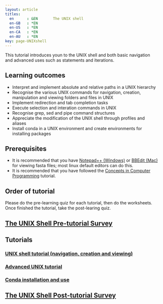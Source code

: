 ```yaml
---
layout: article
titles:
  en      : &EN       The UNIX shell
  en-GB   : *EN
  en-US   : *EN
  en-CA   : *EN
  en-AU   : *EN
key: page-UNIXshell
---
```



This tutorial introduces youn to the UNIX shell and both basic navigation and advanced uses such as statements and iterations.<br>

## Learning outcomes
* Interpret and implement absolute and relative paths in a UNIX hierarchy
* Recognise the various UNIX commands for navigation, creation, manipulation and viewing folders and files in UNIX
* Implement redirection and tab completion tasks
* Execute selection and interation commands in UNIX
* Recognise grep, sed and pipe command structures
* Appreciate the modification of the UNIX shell through profiles and aliases
* Install conda in a UNIX environment and create environments for installing packages

## Prerequisites
* It is recommended that you have [Notepad++ (Windows)](https://notepad-plus-plus.org/downloads/) or [BBEdit (Mac)](https://www.barebones.com/products/bbedit/) for viewing fasta files; most linux default editors can do this.
* It is recommended that you have followed the [Concepts in Computer Programming](https://conmeehan.github.io/PathogenDataCourse/ConceptsInComputerProgramming) tutorial.

## Order of tutorial

Please do the pre-learning quiz for each tutorial, then do the worksheets. <br />
Once finished the tutorial, take the post-learing quiz.<br />

## [The UNIX Shell Pre-tutorial Survey](https://ntusurvey.onlinesurveys.ac.uk/the-unix-shell-pre-tutorial-survey)

## Tutorials
### [UNIX shell tutorial (navigation, creation and viewing)]((https://conmeehan.github.io/UNIXtutorial))
### [Advanced UNIX tutorial](https://conmeehan.github.io/advancedUNIXtutorial)
### [Conda installation and use](https://conmeehan.github.io/PathogenDataCourse/Worksheets/CondaInstallAndUse)

## [The UNIX Shell Post-tutorial Survey](https://ntusurvey.onlinesurveys.ac.uk/the-unix-shell-post-tutorial-survey)

